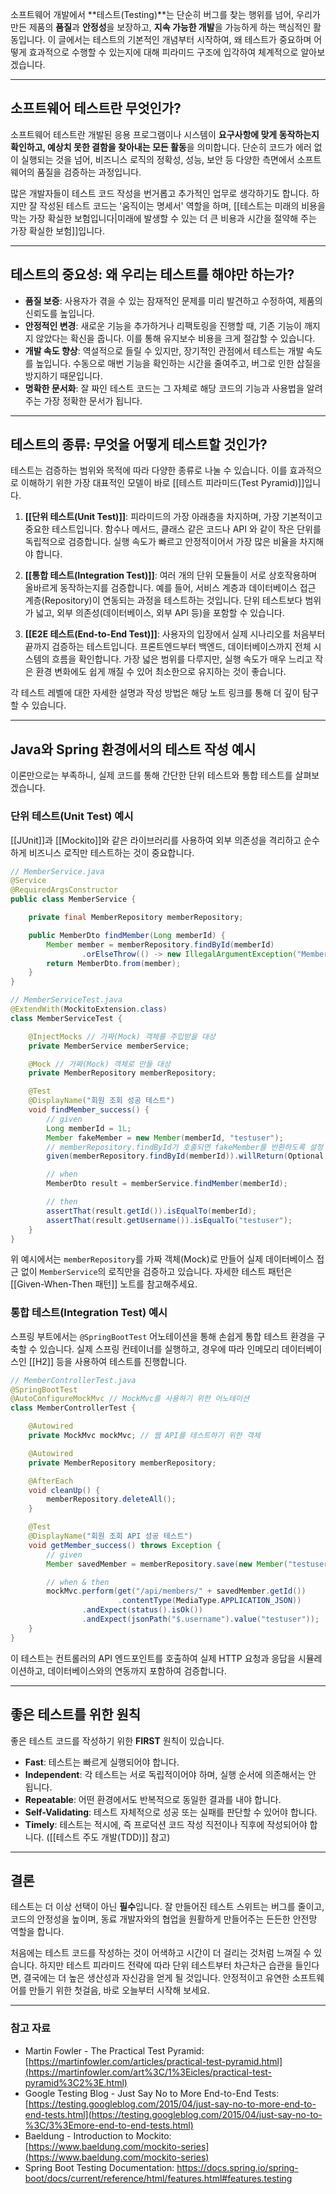 소프트웨어 개발에서 **테스트(Testing)**는 단순히 버그를 찾는 행위를 넘어, 우리가 만든 제품의 **품질**과 **안정성**을 보장하고, **지속 가능한 개발**을 가능하게 하는 핵심적인 활동입니다. 이 글에서는 테스트의 기본적인 개념부터 시작하여, 왜 테스트가 중요하며 어떻게 효과적으로 수행할 수 있는지에 대해 피라미드 구조에 입각하여 체계적으로 알아보겠습니다.

---

## 소프트웨어 테스트란 무엇인가?

소프트웨어 테스트란 개발된 응용 프로그램이나 시스템이 **요구사항에 맞게 동작하는지 확인하고, 예상치 못한 결함을 찾아내는 모든 활동**을 의미합니다. 단순히 코드가 에러 없이 실행되는 것을 넘어, 비즈니스 로직의 정확성, 성능, 보안 등 다양한 측면에서 소프트웨어의 품질을 검증하는 과정입니다.

많은 개발자들이 테스트 코드 작성을 번거롭고 추가적인 업무로 생각하기도 합니다. 하지만 잘 작성된 테스트 코드는 '움직이는 명세서' 역할을 하며, [[테스트는 미래의 비용을 막는 가장 확실한 보험입니다|미래에 발생할 수 있는 더 큰 비용과 시간을 절약해 주는 가장 확실한 보험]]입니다.

---

## 테스트의 중요성: 왜 우리는 테스트를 해야만 하는가?

- **품질 보증**: 사용자가 겪을 수 있는 잠재적인 문제를 미리 발견하고 수정하여, 제품의 신뢰도를 높입니다.
- **안정적인 변경**: 새로운 기능을 추가하거나 리팩토링을 진행할 때, 기존 기능이 깨지지 않았다는 확신을 줍니다. 이를 통해 유지보수 비용을 크게 절감할 수 있습니다.
- **개발 속도 향상**: 역설적으로 들릴 수 있지만, 장기적인 관점에서 테스트는 개발 속도를 높입니다. 수동으로 매번 기능을 확인하는 시간을 줄여주고, 버그로 인한 삽질을 방지하기 때문입니다.
- **명확한 문서화**: 잘 짜인 테스트 코드는 그 자체로 해당 코드의 기능과 사용법을 알려주는 가장 정확한 문서가 됩니다.

---

## 테스트의 종류: 무엇을 어떻게 테스트할 것인가?

테스트는 검증하는 범위와 목적에 따라 다양한 종류로 나눌 수 있습니다. 이를 효과적으로 이해하기 위한 가장 대표적인 모델이 바로 [[테스트 피라미드(Test Pyramid)]]입니다.

1. **[[단위 테스트(Unit Test)]]**: 피라미드의 가장 아래층을 차지하며, 가장 기본적이고 중요한 테스트입니다. 함수나 메서드, 클래스 같은 코드나 API 와 같이 작은 단위를 독립적으로 검증합니다. 실행 속도가 빠르고 안정적이어서 가장 많은 비율을 차지해야 합니다.
    
2. **[[통합 테스트(Integration Test)]]**: 여러 개의 단위 모듈들이 서로 상호작용하며 올바르게 동작하는지를 검증합니다. 예를 들어, 서비스 계층과 데이터베이스 접근 계층(Repository)이 연동되는 과정을 테스트하는 것입니다. 단위 테스트보다 범위가 넓고, 외부 의존성(데이터베이스, 외부 API 등)을 포함할 수 있습니다.
    
3. **[[E2E 테스트(End-to-End Test)]]**: 사용자의 입장에서 실제 시나리오를 처음부터 끝까지 검증하는 테스트입니다. 프론트엔드부터 백엔드, 데이터베이스까지 전체 시스템의 흐름을 확인합니다. 가장 넓은 범위를 다루지만, 실행 속도가 매우 느리고 작은 환경 변화에도 쉽게 깨질 수 있어 최소한으로 유지하는 것이 좋습니다.
    

각 테스트 레벨에 대한 자세한 설명과 작성 방법은 해당 노트 링크를 통해 더 깊이 탐구할 수 있습니다.

---

## Java와 Spring 환경에서의 테스트 작성 예시

이론만으로는 부족하니, 실제 코드를 통해 간단한 단위 테스트와 통합 테스트를 살펴보겠습니다.

### 단위 테스트(Unit Test) 예시

[[JUnit]]과 [[Mockito]]와 같은 라이브러리를 사용하여 외부 의존성을 격리하고 순수하게 비즈니스 로직만 테스트하는 것이 중요합니다.

```java
// MemberService.java
@Service
@RequiredArgsConstructor
public class MemberService {

    private final MemberRepository memberRepository;

    public MemberDto findMember(Long memberId) {
        Member member = memberRepository.findById(memberId)
                .orElseThrow(() -> new IllegalArgumentException("Member not found"));
        return MemberDto.from(member);
    }
}

// MemberServiceTest.java
@ExtendWith(MockitoExtension.class)
class MemberServiceTest {

    @InjectMocks // 가짜(Mock) 객체를 주입받을 대상
    private MemberService memberService;

    @Mock // 가짜(Mock) 객체로 만들 대상
    private MemberRepository memberRepository;

    @Test
    @DisplayName("회원 조회 성공 테스트")
    void findMember_success() {
        // given
        Long memberId = 1L;
        Member fakeMember = new Member(memberId, "testuser");
        // memberRepository.findById가 호출되면 fakeMember를 반환하도록 설정
        given(memberRepository.findById(memberId)).willReturn(Optional.of(fakeMember));

        // when
        MemberDto result = memberService.findMember(memberId);

        // then
        assertThat(result.getId()).isEqualTo(memberId);
        assertThat(result.getUsername()).isEqualTo("testuser");
    }
}
```

위 예시에서는 `memberRepository`를 가짜 객체(Mock)로 만들어 실제 데이터베이스 접근 없이 `MemberService`의 로직만을 검증하고 있습니다. 자세한 테스트 패턴은 [[Given-When-Then 패턴]] 노트를 참고해주세요.

### 통합 테스트(Integration Test) 예시

스프링 부트에서는 `@SpringBootTest` 어노테이션을 통해 손쉽게 통합 테스트 환경을 구축할 수 있습니다. 실제 스프링 컨테이너를 실행하고, 경우에 따라 인메모리 데이터베이스인 [[H2]] 등을 사용하여 테스트를 진행합니다.

```java
// MemberControllerTest.java
@SpringBootTest
@AutoConfigureMockMvc // MockMvc를 사용하기 위한 어노테이션
class MemberControllerTest {

    @Autowired
    private MockMvc mockMvc; // 웹 API를 테스트하기 위한 객체

    @Autowired
    private MemberRepository memberRepository;

    @AfterEach
    void cleanUp() {
        memberRepository.deleteAll();
    }

    @Test
    @DisplayName("회원 조회 API 성공 테스트")
    void getMember_success() throws Exception {
        // given
        Member savedMember = memberRepository.save(new Member("testuser"));

        // when & then
        mockMvc.perform(get("/api/members/" + savedMember.getId())
                        .contentType(MediaType.APPLICATION_JSON))
                .andExpect(status().isOk())
                .andExpect(jsonPath("$.username").value("testuser"));
    }
}
```

이 테스트는 컨트롤러의 API 엔드포인트를 호출하여 실제 HTTP 요청과 응답을 시뮬레이션하고, 데이터베이스와의 연동까지 포함하여 검증합니다.

---

## 좋은 테스트를 위한 원칙

좋은 테스트 코드를 작성하기 위한 **FIRST** 원칙이 있습니다.

- **Fast**: 테스트는 빠르게 실행되어야 합니다.
- **Independent**: 각 테스트는 서로 독립적이어야 하며, 실행 순서에 의존해서는 안 됩니다.
- **Repeatable**: 어떤 환경에서도 반복적으로 동일한 결과를 내야 합니다.
- **Self-Validating**: 테스트 자체적으로 성공 또는 실패를 판단할 수 있어야 합니다.
- **Timely**: 테스트는 적시에, 즉 프로덕션 코드 작성 직전이나 직후에 작성되어야 합니다. ([[테스트 주도 개발(TDD)]] 참고)

---

## 결론

테스트는 더 이상 선택이 아닌 **필수**입니다. 잘 만들어진 테스트 스위트는 버그를 줄이고, 코드의 안정성을 높이며, 동료 개발자와의 협업을 원활하게 만들어주는 든든한 안전망 역할을 합니다.

처음에는 테스트 코드를 작성하는 것이 어색하고 시간이 더 걸리는 것처럼 느껴질 수 있습니다. 하지만 테스트 피라미드 전략에 따라 단위 테스트부터 차근차근 습관을 들인다면, 결국에는 더 높은 생산성과 자신감을 얻게 될 것입니다. 안정적이고 유연한 소프트웨어를 만들기 위한 첫걸음, 바로 오늘부터 시작해 보세요.

---

### 참고 자료

- Martin Fowler - The Practical Test Pyramid: [https://martinfowler.com/articles/practical-test-pyramid.html](https://martinfowler.com/art%3C/1%3Eicles/practical-test-pyramid%3C2%3E.html)
- Google Testing Blog - Just Say No to More End-to-End Tests: [https://testing.googleblog.com/2015/04/just-say-no-to-more-end-to-end-tests.html](https://testing.googleblog.com/2015/04/just-say-no-to-%3C/3%3Emore-end-to-end-tests.html)
- Baeldung - Introduction to Mockito: [https://www.baeldung.com/mockito-series](https://www.baeldung.com/mockito-series)
- Spring Boot Testing Documentation: https://docs.spring.io/spring-boot/docs/current/reference/html/features.html#features.testing